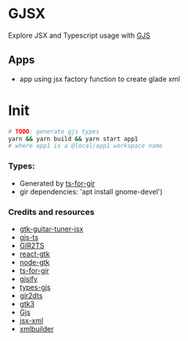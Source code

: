 # GJSX

Explore JSX and Typescript usage with [GJS](https://gjs.guide/)

## Apps

- app
    using jsx factory function to create glade xml 

# Init

```bash
# TODO: generate gjs types
yarn && yarn build && yarn start app1 
# where app1 is a @local/app1 workspace name
```
### Types:

- Generated by [ts-for-gir](https://github.com/sammydre/ts-for-gir)
- gir dependencies: 'apt install gnome-devel')

### Credits and resources

- [gtk-guitar-tuner-jsx](https://github.com/meghprkh/gtk-guitar-tuner-jsx)
- [gjs-ts](https://github.com/niagr/gjs-ts)
- [GIR2TS](https://github.com/niagr/GIR2TS)
- [react-gtk](https://github.com/silicon-hills/react-gtk)
- [node-gtk](https://github.com/romgrk/node-gtk)
- [ts-for-gir](https://github.com/sammydre/ts-for-gir)
- [gjsify](https://github.com/gjsify)
- [types-gjs](https://github.com/Gr3q/types-gjs)
- [gir2dts](https://github.com/darkoverlordofdata/gir2dts)
- [gtk3](https://docs.gtk.org/gtk3/)
- [Gjs](https://gjs.guide/)
- [jsx-xml](https://github.com/smmoosavi/jsx-xml)
- [xmlbuilder](https://github.com/oozcitak/xmlbuilder-js)
